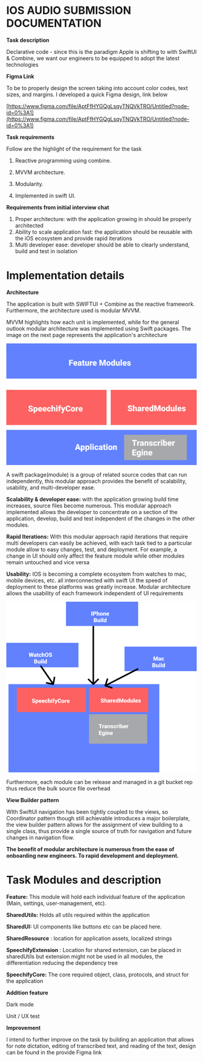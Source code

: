 # **IOS AUDIO SUBMISSION DOCUMENTATION**

**Task description**

Declarative code - since this is the paradigm Apple is shifting to with SwiftUI &amp; Combine, we want our engineers to be equipped to adopt the latest technologies

**Figma Link**

To be to properly design the screen taking into account color codes, text sizes, and margins. I developed a quick Figma design, link below

[https://www.figma.com/file/AptFfHYGQgLsqyTNQVkTRO/Untitled?node-id=0%3A1](https://www.figma.com/file/AptFfHYGQgLsqyTNQVkTRO/Untitled?node-id=0%3A1)

**Task requirements**

Follow are the highlight of the requirement for the task

1. Reactive programming using combine.

2. MVVM architecture.

3. Modularity.

4. Implemented in swift UI.

**Requirements from initial interview chat**

1. Proper architecture: with the application growing in should be properly architected
2. Ability to scale application fast: the application should be reusable with the iOS ecosystem and provide rapid iterations
3. Multi developer ease: developer should be able to clearly understand, build and test in isolation

# Implementation details

**Architecture**

The application is built with SWIFTUI + Combine as the reactive framework. Furthermore, the architecture used is modular MVVM.

MVVM highlights how each unit is implemented, while for the general outlook modular architecture was implemented using Swift packages. The image on the next page represents the application&#39;s architecture

![Screenshot](diagram1.png)

A swift package(module) is a group of related source codes that can run independently, this modular approach provides the benefit of scalability, usability, and multi-developer ease.

**Scalability &amp; developer ease:** with the application growing build time increases, source files become numerous. This modular approach implemented allows the developer to concentrate on a section of the application, develop, build and test independent of the changes in the other modules.

**Rapid Iterations:** With this modular approach rapid iterations that require multi developers can easily be achieved, with each task tied to a particular module allow to easy changes, test, and deployment. For example, a change in UI should only affect the feature module while other modules remain untouched and vice versa

**Usability:** IOS is becoming a complete ecosystem from watches to mac, mobile devices, etc. all interconnected with swift UI the speed of deployment to these platforms was greatly increase. Modular architecture allows the usability of each framework independent of UI requirements

![Screenshot](diagram2.png)

Furthermore, each module can be release and managed in a git bucket rep thus reduce the bulk source file overhead

**View Builder pattern**

WIth SwiftUI navigation has been tightly coupled to the views, so Coordinator pattern though still achievable introduces a major boilerplate, the view builder pattern allows for the assignment of view building to a single class, thus provide a single source of truth for navigation and future changes in navigation flow.

**The benefit of modular architecture is numerous from the ease of onboarding new engineers. To rapid development and deployment.**

# **Task Modules and description**

**Feature:** This module will hold each individual feature of the application (Main, settings, user-management, etc).

**SharedUtils:** Holds all utils required within the application

**SharedUI:** UI components like buttons etc can be placed here.

**SharedResource** : location for application assets, localized strings

**SpeechifyExtension** : Location for shared extension, can be placed in sharedUtils but extension might not be used in all modules, the differentiation reducing the dependency tree

**SpeechifyCore:** The core required object, class, protocols, and struct for the application

**Addition feature**

Dark mode

Unit / UX test

**Improvement**

I intend to further improve on the task by building an application that allows for note dictation, editing of transcribed text, and reading of the text, design can be found in the provide Figma link
